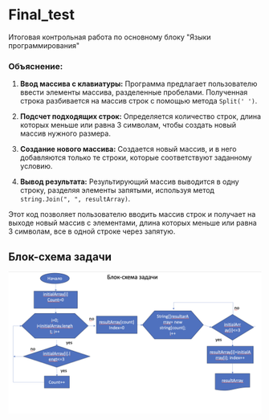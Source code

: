 # Final_test
Итоговая контрольная работа по основному блоку "Языки программирования"

### Объяснение:

1. **Ввод массива с клавиатуры:** Программа предлагает пользователю ввести элементы массива, разделенные пробелами. Полученная строка разбивается на массив строк с помощью метода `Split(' ')`.

2. **Подсчет подходящих строк:** Определяется количество строк, длина которых меньше или равна 3 символам, чтобы создать новый массив нужного размера.

3. **Создание нового массива:** Создается новый массив, и в него добавляются только те строки, которые соответствуют заданному условию.

4. **Вывод результата:** Результирующий массив выводится в одну строку, разделяя элементы запятыми, используя метод `string.Join(", ", resultArray)`.

Этот код позволяет пользователю вводить массив строк и получает на выходе новый массив с элементами, длина которых меньше или равна 3 символам, все в одной строке через запятую.

## Блок-схема задачи
![Блок-схема](Блок-Схема.png)